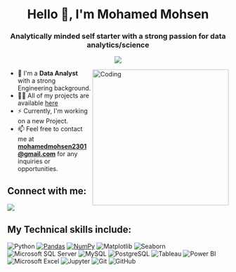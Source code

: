 <h1 align="center">Hello 👋, I'm Mohamed Mohsen</h1>
<h3 align="center">Analytically minded self starter with a strong passion for data analytics/science </h3>

<!-- Typing SVG by DenverCoder1 - https://github.com/DenverCoder1/readme-typing-svg -->
<p align="center">
 <a href="https://github.com/DenverCoder1/readme-typing-svg"><img src="https://readme-typing-svg.herokuapp.com/?lines=Data%20Analyst;Always%20learning%20new%20things&font=Fira%20Code&center=true&width=440&height=45&color=f75c7e&vCenter=true&size=25"></a>
</p> 
 


<img align="right" alt="Coding" width="310"  
 src="https://camo.githubusercontent.com/c1dcb74cc1c1835b1d716f5051499a2814c683c806b15f04b0eba492863703e9/68747470733a2f2f63646e2e6472696262626c652e636f6d2f75736572732f3733303730332f73637265656e73686f74732f363538313234332f6176656e746f2e676966">



- 🔭 I'm a **Data Analyst** with a strong Engineering background.
- 👨‍💻 All of my projects are available [here](https://github.com/MohamedMohsen01?tab=repositories)
- ⚡ Currently, I'm working on a new Project.
- 📫 Feel free to contact me at **mohamedmohsen2301@gmail.com** for any inquiries or opportunities.





## Connect with me: ##
<p align="left">
<a href="https://www.linkedin.com/in/mohamedmohsen01/" target="_blank"><img src="https://img.shields.io/badge/-Mohamed%20Mohsen-0077B5?style=for-the-badge&logo=Linkedin&logoColor=white"/></a>



## My Technical skills include:  ###

![Python](https://img.shields.io/badge/Python-3670A0?style=for-the-badge&logo=python&logoColor=ffdd54)
[![Pandas](https://img.shields.io/badge/Pandas-150458?style=for-the-badge&logo=pandas&logoColor=white)](https://pandas.pydata.org/)
[![NumPy](https://img.shields.io/badge/NumPy-3670A0?style=for-the-badge&logo=numpy&logoColor=ffdd54)](https://numpy.org/)
![Matplotlib](https://img.shields.io/badge/Matplotlib-11557C?style=for-the-badge&logo=matplotlib&logoColor=white)
![Seaborn](https://img.shields.io/badge/Seaborn-3670A0?style=for-the-badge&logo=seaborn&logoColor=ffdd54)
![Microsoft SQL Server](https://img.shields.io/badge/Microsoft_SQL_Server-CC2927?style=for-the-badge&logo=microsoft-sql-server&logoColor=white)
![MySQL](https://img.shields.io/badge/MySQL-4479A1?style=for-the-badge&logo=mysql&logoColor=white)
![PostgreSQL](https://img.shields.io/badge/PostgreSQL-316192?style=for-the-badge&logo=postgresql&logoColor=white)
![Tableau](https://img.shields.io/badge/Tableau-E97627?style=for-the-badge&logo=tableau&logoColor=white)
![Power BI](https://img.shields.io/badge/Power_BI-F2C811?style=for-the-badge&logo=powerbi&logoColor=black)
![Microsoft Excel](https://img.shields.io/badge/Microsoft_Excel-217346?style=for-the-badge&logo=microsoft-excel&logoColor=white)
![Jupyter](https://img.shields.io/badge/Jupyter-E97627?style=for-the-badge&logo=jupyter&logoColor=white)
![Git](https://img.shields.io/badge/Git-F05032?style=for-the-badge&logo=git&logoColor=white)
![GitHub](https://img.shields.io/badge/GitHub-05122A?style=for-the-badge&logo=github&logoColor=white)




